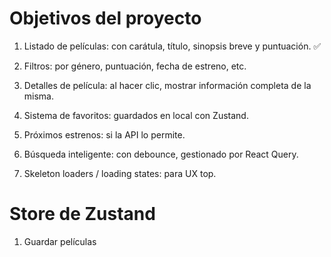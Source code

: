 # Objetivos del proyecto

1. Listado de películas: con carátula, título, sinopsis breve y puntuación. ✅

2. Filtros: por género, puntuación, fecha de estreno, etc.

3. Detalles de película: al hacer clic, mostrar información completa de la misma.

4. Sistema de favoritos: guardados en local con Zustand.

5. Próximos estrenos: si la API lo permite.

6. Búsqueda inteligente: con debounce, gestionado por React Query.

7. Skeleton loaders / loading states: para UX top.

# Store de Zustand

1. Guardar películas
